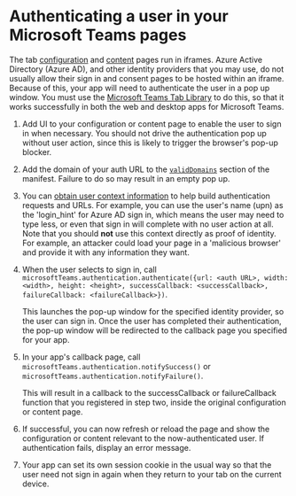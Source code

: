# Authenticating a user in your Microsoft Teams pages

The tab [configuration](createconfigpage.md) and [content](createcontentpage.md) pages run in iframes.  Azure Active Directory (Azure AD), and other identity providers that you may use, do not usually allow their sign in and consent pages to be hosted within an iframe.  Because of this, your app will need to authenticate the user in a pop up window.  You must use the [Microsoft Teams Tab Library](jslibrary.md) to do this, so that it works successfully in both the web and desktop apps for Microsoft Teams.  

1. Add UI to your configuration or content page to enable the user to sign in when necessary.  You should not drive the authentication pop up without user action, since this is likely to trigger the browser's pop-up blocker.
2. Add the domain of your auth URL to the [`validDomains`](schema.md#validdomains) section of the manifest.  Failure to do so may result in an empty pop up.
3. You can [obtain user context information](getusercontext.md) to help build authentication requests and URLs.  For example, you can use the user's name (upn) as the 'login_hint' for Azure AD sign in, which means the user may need to type less, or even that sign in will complete with no user action at all.  Note that you should **not** use this context directly as proof of identity. For example, an attacker could load your page in a 'malicious browser' and provide it with any information they want.

4. When the user selects to sign in, call `microsoftTeams.authentication.authenticate({url: <auth URL>, width: <width>, height: <height>, successCallback: <successCallback>, failureCallback: <failureCallback>})`.
	
	This launches the pop-up window for the specified identity provider, so the user can sign in. Once the user has completed their authentication, the pop-up window will be redirected to the callback page you specified for your app. 
5. In your app's callback page, call `microsoftTeams.authentication.notifySuccess()` or `microsoftTeams.authentication.notifyFailure()`.
	
	This will result in a callback to the successCallback or failureCallback function that you registered in step two, inside the original configuration or content page.  
6. If successful, you can now refresh or reload the page and show the configuration or content relevant to the now-authenticated user. If authentication fails, display an error message.
7. Your app can set its own session cookie in the usual way so that the user need not sign in again when they return to your tab on the current device.


